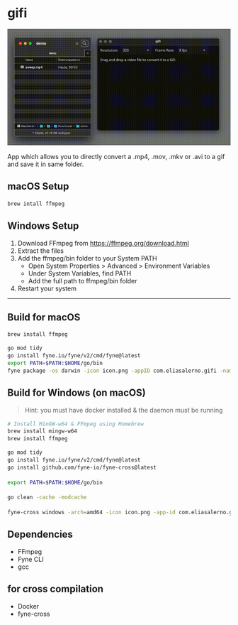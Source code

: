 # gifi

![demo](gifi-demo.gif)

App which allows you to directly convert a .mp4, .mov, .mkv or .avi to a gif and save it in same folder.

## macOS Setup

```sh
brew intall ffmpeg
```

## Windows Setup

1. Download FFmpeg from https://ffmpeg.org/download.html
2. Extract the files
3. Add the ffmpeg/bin folder to your System PATH
   - Open System Properties > Advanced > Environment Variables
   - Under System Variables, find PATH
   - Add the full path to ffmpeg/bin folder
4. Restart your system

---

## Build for macOS

```sh
brew install ffmpeg
```

```sh
go mod tidy
go install fyne.io/fyne/v2/cmd/fyne@latest
export PATH=$PATH:$HOME/go/bin
fyne package -os darwin -icon icon.png -appID com.eliasalerno.gifi -name gifi
```

## Build for Windows (on macOS)

> Hint: you must have docker installed & the daemon must be running

```sh
# Install MinGW-w64 & FFmpeg using Homebrew
brew install mingw-w64
brew install ffmpeg
```

```sh
go mod tidy
go install fyne.io/fyne/v2/cmd/fyne@latest
go install github.com/fyne-io/fyne-cross@latest

export PATH=$PATH:$HOME/go/bin

go clean -cache -modcache

fyne-cross windows -arch=amd64 -icon icon.png -app-id com.eliasalerno.gifi -name gifi
```

## Dependencies

- FFmpeg
- Fyne CLI
- gcc

## for cross compilation

- Docker
- fyne-cross
